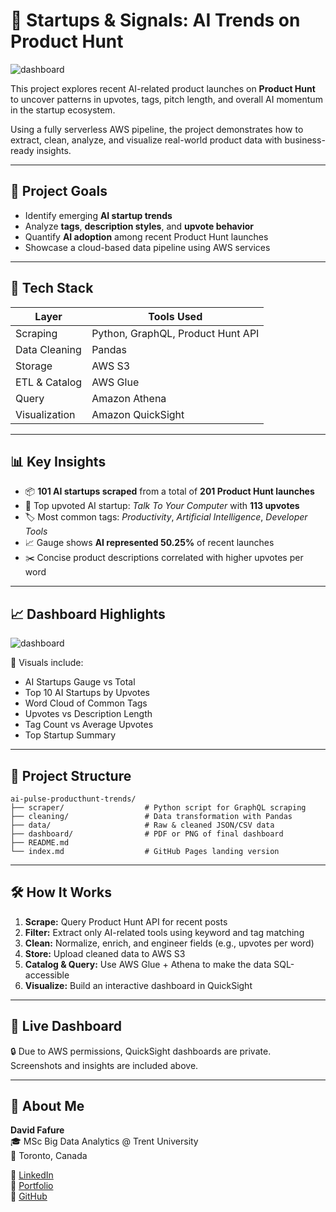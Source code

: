 
# 🚀 Startups & Signals: AI Trends on Product Hunt

![dashboard](https://github.com/user-attachments/assets/0d2782af-1cb6-4afe-bba1-6299f81a9875)

This project explores recent AI-related product launches on **Product Hunt** to uncover patterns in upvotes, tags, pitch length, and overall AI momentum in the startup ecosystem.

Using a fully serverless AWS pipeline, the project demonstrates how to extract, clean, analyze, and visualize real-world product data with business-ready insights.

---

## 🎯 Project Goals

- Identify emerging **AI startup trends**
- Analyze **tags**, **description styles**, and **upvote behavior**
- Quantify **AI adoption** among recent Product Hunt launches
- Showcase a cloud-based data pipeline using AWS services

---

## 🔧 Tech Stack

| Layer         | Tools Used |
|---------------|------------|
| Scraping      | Python, GraphQL, Product Hunt API |
| Data Cleaning | Pandas |
| Storage       | AWS S3 |
| ETL & Catalog | AWS Glue |
| Query         | Amazon Athena |
| Visualization | Amazon QuickSight |

---

## 📊 Key Insights

- 📦 **101 AI startups scraped** from a total of **201 Product Hunt launches**
- 🚀 Top upvoted AI startup: *Talk To Your Computer* with **113 upvotes**
- 🏷️ Most common tags: *Productivity*, *Artificial Intelligence*, *Developer Tools*
- 📈 Gauge shows **AI represented 50.25%** of recent launches
- ✂️ Concise product descriptions correlated with higher upvotes per word

---

## 📈 Dashboard Highlights

![dashboard](https://github.com/user-attachments/assets/d7c959d8-b5cc-451d-937e-3e3567a540d9)


📌 Visuals include:
- AI Startups Gauge vs Total
- Top 10 AI Startups by Upvotes
- Word Cloud of Common Tags
- Upvotes vs Description Length
- Tag Count vs Average Upvotes
- Top Startup Summary

---

## 📂 Project Structure

```
ai-pulse-producthunt-trends/
├── scraper/                  # Python script for GraphQL scraping
├── cleaning/                 # Data transformation with Pandas
├── data/                     # Raw & cleaned JSON/CSV data
├── dashboard/                # PDF or PNG of final dashboard
├── README.md
└── index.md                  # GitHub Pages landing version
```

---

## 🛠 How It Works

1. **Scrape:** Query Product Hunt API for recent posts  
2. **Filter:** Extract only AI-related tools using keyword and tag matching  
3. **Clean:** Normalize, enrich, and engineer fields (e.g., upvotes per word)  
4. **Store:** Upload cleaned data to AWS S3  
5. **Catalog & Query:** Use AWS Glue + Athena to make the data SQL-accessible  
6. **Visualize:** Build an interactive dashboard in QuickSight

---

## 🔗 Live Dashboard

🔒 Due to AWS permissions, QuickSight dashboards are private.  
Screenshots and insights are included above.

---

## 👤 About Me

**David Fafure**  
🎓 MSc Big Data Analytics @ Trent University  
📍 Toronto, Canada  

🔗 [LinkedIn](https://www.linkedin.com/in/david-fafure-58776823a/)  
🔗 [Portfolio](https://datascienceportfol.io/davidfafure)  
🔗 [GitHub](https://github.com/DavidFaf)
